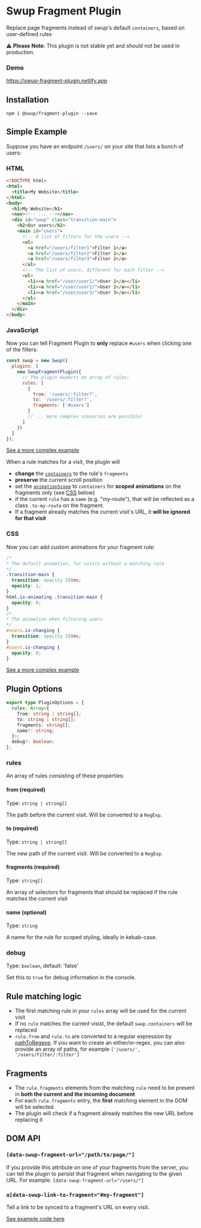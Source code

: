 # Swup Fragment Plugin

Replace page fragments instead of swup's default `containers`, based on user-defined rules

⚠️ **Please Note**: This plugin is not stable yet and should not be used in production.

### Demo

https://swup-fragment-plugin.netlify.app

## Installation

```shell
npm i @swup/fragment-plugin --save
```

## Simple Example

Suppose you have an endpoint `/users/` on your site that lists a bunch of users:

### HTML

```html
<!DOCTYPE html>
<html>
  <title>My Website</title>
</html>
<body>
  <h1>My Website</h1>
  <nav><!-- ... --></nav>
  <div id="swup" class="transition-main">
    <h2>Our users</h2>
    <main id="users">
      <!-- A list of filters for the users -->
      <ul>
        <a href="/users/filter1">Filter 1</a>
        <a href="/users/filter2">Filter 2</a>
        <a href="/users/filter3">Filter 2</a>
      </ul>
      <!-- The list of users, different for each filter -->
      <ul>
        <li><a href="/user/user1/">User 1</a></li>
        <li><a href="/user/user2/">User 2</a></li>
        <li><a href="/user/user3/">User 3</a></li>
      </ul>
    </main>
  </div>
</body>
```

### JavaScript

Now you can tell Fragment Plugin to **only** replace `#users` when clicking one of the filters:

```js
const swup = new Swup({
  plugins: [
    new SwupFragmentPlugin({
      // The plugin expects an array of rules:
      rules: [
        {
          from: '/users/:filter?',
          to: '/users/:filter?',
          fragments: ['#users']
        }
        // ... more complex scenarios are possible!
      ]
    })
  ]
});
```

[See a more complex example](https://swup-fragment-plugin.netlify.app/how-it-works/#javascript)

When a rule matches for a visit, the plugin will

- **change** the [`containers`](https://swup.js.org/options/#containers) to the rule's `fragments`
- **preserve** the current scroll position
- set the [`animationScope`](https://swup.js.org/options/#animation-scope) to `containers` for **scoped animations** on the fragments only (see [CSS](#css) below)
- if the current `rule` has a `name` (e.g. "my-route"), that will be reflected as a class `.to-my-route` on the fragment.
- If a fragment already matches the current visit's URL, it **will be ignored for that visit**

### CSS

Now you can add custom animations for your fragment rule:

```css
/*
* The default animation, for visits without a matching rule
*/
.transition-main {
  transition: opacity 250ms;
  opacity: 1;
}
html.is-animating .transition-main {
  opacity: 0;
}
/*
* The animation when filtering users
*/
#users.is-changing {
  transition: opacity 250ms;
}
#users.is-changing {
  opacity: 0;
}
```

[See a more complex example](https://swup-fragment-plugin.netlify.app/how-it-works/#css)

## Plugin Options

```typescript
export type PluginOptions = {
  rules: Array<{
    from: string | string[];
    to: string | string[];
    fragments: string[];
    name?: string;
  }>;
  debug?: boolean;
};
```

### rules

An array of rules consisting of these properties:

#### from (required)

Type: `string | string[]`

The path before the current visit. Will be converted to a `RegExp`.

#### to (required)

Type: `string | string[]`

The new path of the current visit. Will be converted to a `RegExp`.

#### fragments (required)

Type: `string[]`

An array of selectors for fragments that should be replaced if the rule matches the current visit

#### name (optional)

Type: `string`

A name for the rule for scoped styling, ideally in kebab-case.

### debug

Type: `boolean`, default: 'false'

Set this to `true` for debug information in the console.

## Rule matching logic

- The first matching rule in your `rules` array will be used for the current visit
- If no `rule` matches the current visist, the default `swup.containers` will be replaced
- `rule.from` and `rule.to` are converted to a regular expression by [pathToRegexp](https://github.com/pillarjs/path-to-regexp). If you want to create an either/or-regex, you can also provide an array of paths, for example `['/users/', '/users/filter/:filter']`

## Fragments

- The `rule.fragments` elements from the matching `rule` need to be present in **both the current and the incoming document**
- For each `rule.fragments` entry, the **first** matching element in the DOM will be selected
- The plugin will check if a fragment already matches the new URL before replacing it

## DOM API

### `[data-swup-fragment-url="/path/to/page/"]`

If you provide this attribute on one of your fragments from the server, you can tell the plugin to persist that fragment when navigating to the given URL. For example: `[data-swup-fragment-url="/users/"]`

### `a[data-swup-link-to-fragment="#my-fragment"]`

Tell a link to be synced to a fragment's URL on every visit.

[See example code here](https://swup-fragment-plugin.netlify.app/how-it-works/#dom)
